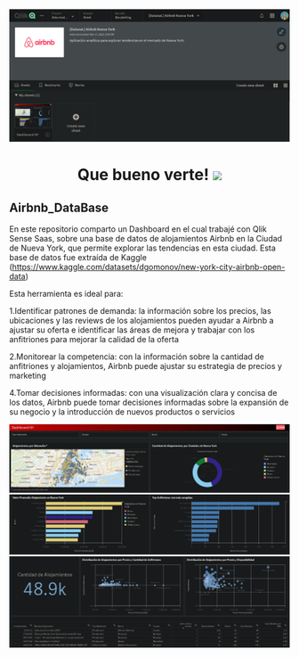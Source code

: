 <div id="header" align="center">
  <img src="https://github.com/Dlavec/Airbnb_DataBase/blob/main/Images/Presentacion_airbnb.PNG"/>
  <h1 align="center">Que bueno verte!
  <img src="https://media.giphy.com/media/hvRJCLFzcasrR4ia7z/giphy.gif" width="30px"/>
  </h1>
</div>

## Airbnb_DataBase
En este repositorio comparto un Dashboard en el cual trabajé con Qlik Sense Saas, sobre una base de datos de alojamientos Airbnb en la Ciudad de Nueva York, que permite explorar las tendencias en esta ciudad.
Esta base de datos fue extraída de Kaggle (https://www.kaggle.com/datasets/dgomonov/new-york-city-airbnb-open-data)

Esta herramienta es ideal para:

1.Identificar patrones de demanda: la información sobre los precios, las ubicaciones y las reviews de los alojamientos pueden ayudar a Airbnb a ajustar su oferta e identificar las áreas de mejora y trabajar con los anfitriones para mejorar la calidad de la oferta

2.Monitorear la competencia: con la información sobre la cantidad de anfitriones y alojamientos, Airbnb puede ajustar su estrategia de precios y marketing

4.Tomar decisiones informadas: con una visualización clara y concisa de los datos, Airbnb puede tomar decisiones informadas sobre la expansión de su negocio y la introducción de nuevos productos o servicios

<div id="header" align="center">
  <img src="https://github.com/Dlavec/Airbnb_DataBase/blob/main/Images/Dashboard_1.PNG"/>
  <img src="https://github.com/Dlavec/Airbnb_DataBase/blob/main/Images/Dashboard_2.PNG"/>
  <img src="https://github.com/Dlavec/Airbnb_DataBase/blob/main/Images/Dashboard_3.PNG"/>
  </div>
